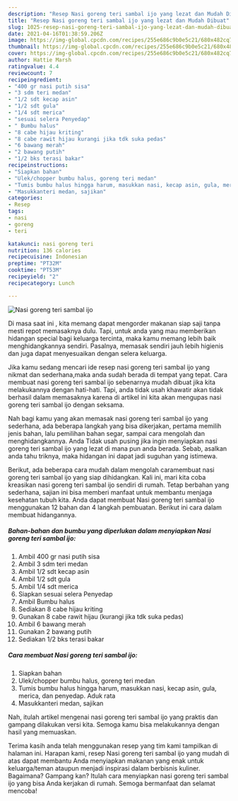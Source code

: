 ```yaml
---
description: "Resep Nasi goreng teri sambal ijo yang lezat dan Mudah Dibuat"
title: "Resep Nasi goreng teri sambal ijo yang lezat dan Mudah Dibuat"
slug: 1025-resep-nasi-goreng-teri-sambal-ijo-yang-lezat-dan-mudah-dibuat
date: 2021-04-16T01:38:59.206Z
image: https://img-global.cpcdn.com/recipes/255e686c9b0e5c21/680x482cq70/nasi-goreng-teri-sambal-ijo-foto-resep-utama.jpg
thumbnail: https://img-global.cpcdn.com/recipes/255e686c9b0e5c21/680x482cq70/nasi-goreng-teri-sambal-ijo-foto-resep-utama.jpg
cover: https://img-global.cpcdn.com/recipes/255e686c9b0e5c21/680x482cq70/nasi-goreng-teri-sambal-ijo-foto-resep-utama.jpg
author: Hattie Marsh
ratingvalue: 4.4
reviewcount: 7
recipeingredient:
- "400 gr nasi putih sisa"
- "3 sdm teri medan"
- "1/2 sdt kecap asin"
- "1/2 sdt gula"
- "1/4 sdt merica"
- "sesuai selera Penyedap"
- " Bumbu halus"
- "8 cabe hijau kriting"
- "8 cabe rawit hijau kurangi jika tdk suka pedas"
- "6 bawang merah"
- "2 bawang putih"
- "1/2 bks terasi bakar"
recipeinstructions:
- "Siapkan bahan"
- "Ulek/chopper bumbu halus, goreng teri medan"
- "Tumis bumbu halus hingga harum, masukkan nasi, kecap asin, gula, merica, dan penyedap. Aduk rata"
- "Masukkanteri medan, sajikan"
categories:
- Resep
tags:
- nasi
- goreng
- teri

katakunci: nasi goreng teri 
nutrition: 136 calories
recipecuisine: Indonesian
preptime: "PT32M"
cooktime: "PT53M"
recipeyield: "2"
recipecategory: Lunch

---
```



![Nasi goreng teri sambal ijo](https://img-global.cpcdn.com/recipes/255e686c9b0e5c21/680x482cq70/nasi-goreng-teri-sambal-ijo-foto-resep-utama.jpg)

Di masa  saat ini , kita memang dapat mengorder makanan siap saji tanpa mesti repot memasaknya dulu. Tapi, untuk anda yang mau memberikan hidangan special bagi keluarga tercinta, maka kamu memang lebih baik menghidangkannya sendiri. Pasalnya, memasak sendiri jauh lebih higienis dan juga dapat menyesuaikan dengan selera keluarga.

Jika kamu sedang mencari ide resep nasi goreng teri sambal ijo yang nikmat dan sederhana,maka anda sudah berada di tempat yang tepat. Cara membuat nasi goreng teri sambal ijo  sebenarnya mudah dibuat jika kita melakukannya dengan hati-hati. Tapi, anda tidak usah khawatir akan tidak berhasil dalam memasaknya 
karena di artikel ini kita akan mengupas nasi goreng teri sambal ijo dengan seksama.  



Nah bagi kamu yang akan memasak nasi goreng teri sambal ijo yang sederhana, ada beberapa langkah yang bisa dikerjakan, pertama memilih jenis bahan, lalu pemilihan bahan segar, sampai cara mengolah dan menghidangkannya. Anda Tidak usah pusing jika ingin menyiapkan nasi goreng teri sambal ijo yang lezat di mana pun anda berada. Sebab, asalkan anda  tahu triknya, maka hidangan ini dapat jadi suguhan yang istimewa.

Berikut, ada beberapa cara mudah dalam mengolah caramembuat nasi goreng teri sambal ijo yang siap dihidangkan. Kali ini, mari kita coba kreasikan nasi goreng teri sambal ijo sendiri di rumah. Tetap berbahan yang sederhana, sajian ini bisa memberi manfaat untuk membantu menjaga kesehatan tubuh kita. Anda dapat membuat Nasi goreng teri sambal ijo menggunakan 12 bahan dan 4 langkah pembuatan. Berikut ini cara dalam membuat hidangannya.

<!--inarticleads1-->

##### Bahan-bahan dan bumbu yang diperlukan dalam menyiapkan Nasi goreng teri sambal ijo:

1. Ambil 400 gr nasi putih sisa
1. Ambil 3 sdm teri medan
1. Ambil 1/2 sdt kecap asin
1. Ambil 1/2 sdt gula
1. Ambil 1/4 sdt merica
1. Siapkan sesuai selera Penyedap
1. Ambil  Bumbu halus
1. Sediakan 8 cabe hijau kriting
1. Gunakan 8 cabe rawit hijau (kurangi jika tdk suka pedas)
1. Ambil 6 bawang merah
1. Gunakan 2 bawang putih
1. Sediakan 1/2 bks terasi bakar




<!--inarticleads2-->

##### Cara membuat Nasi goreng teri sambal ijo:

1. Siapkan bahan
1. Ulek/chopper bumbu halus, goreng teri medan
1. Tumis bumbu halus hingga harum, masukkan nasi, kecap asin, gula, merica, dan penyedap. Aduk rata
1. Masukkanteri medan, sajikan




Nah, itulah artikel mengenai  nasi goreng teri sambal ijo  yang praktis dan gampang dilakukan versi kita. Semoga kamu bisa melakukannya dengan hasil yang memuaskan. 

Terima kasih anda telah menggunakan resep yang tim kami tampilkan di halaman ini. Harapan kami, resep  Nasi goreng teri sambal ijo yang mudah di atas dapat membantu Anda menyiapkan makanan yang enak untuk keluarga/teman ataupun menjadi inspirasi dalam berbisnis kuliner. Bagaimana? Gampang kan? Itulah cara menyiapkan nasi goreng teri sambal ijo yang bisa Anda kerjakan di rumah. Semoga bermanfaat dan selamat mencoba!


